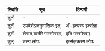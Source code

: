 | स्थिति | सूत्र | टिप्पणी |
| ----- | ------- | ------ |
| तुलँ | - | - |
| तुलँ | उपदेशेऽजनुनासिक इत् | अँ-इत्यस्य इत्संज्ञा |
| तुलँ | शेषात् कर्तरि परस्मैपदम् | इति परस्मैपदम् |
| तुल् | तस्य लोपः | इत्संज्ञकस्य लोपः |

